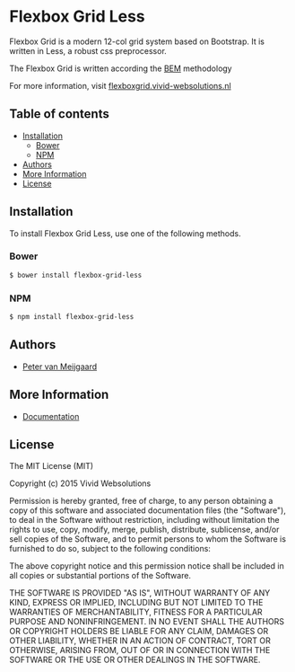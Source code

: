 # Flexbox Grid Less #
Flexbox Grid is a modern 12-col grid system based on Bootstrap.
It is written in Less, a robust css preprocessor.

The Flexbox Grid is written according the [BEM](http://getbem.com/) methodology

For more information, visit [flexboxgrid.vivid-websolutions.nl](http://flexboxgrid.vivid-websolutions.nl)

## Table of contents ##
 - [Installation](#installation)
    -  [Bower](#bower)
    -  [NPM](#npm)
 - [Authors](#authors)
 - [More Information](#more-information)
 - [License](#license)

## Installation ##
To install Flexbox Grid Less, use one of the following methods.

### Bower ###
```bash
$ bower install flexbox-grid-less
```

### NPM ###
```bash
$ npm install flexbox-grid-less
```

## Authors ##
 - [Peter van Meijgaard](https://github.com/petervmeijgaard)

## More Information ##
  -  [Documentation](http://flexboxgrid.vivid-websolutions.nl)

## License ##
The MIT License (MIT)

Copyright (c) 2015 Vivid Websolutions

Permission is hereby granted, free of charge, to any person obtaining a copy
of this software and associated documentation files (the "Software"), to deal
in the Software without restriction, including without limitation the rights
to use, copy, modify, merge, publish, distribute, sublicense, and/or sell
copies of the Software, and to permit persons to whom the Software is
furnished to do so, subject to the following conditions:

The above copyright notice and this permission notice shall be included in all
copies or substantial portions of the Software.

THE SOFTWARE IS PROVIDED "AS IS", WITHOUT WARRANTY OF ANY KIND, EXPRESS OR
IMPLIED, INCLUDING BUT NOT LIMITED TO THE WARRANTIES OF MERCHANTABILITY,
FITNESS FOR A PARTICULAR PURPOSE AND NONINFRINGEMENT. IN NO EVENT SHALL THE
AUTHORS OR COPYRIGHT HOLDERS BE LIABLE FOR ANY CLAIM, DAMAGES OR OTHER
LIABILITY, WHETHER IN AN ACTION OF CONTRACT, TORT OR OTHERWISE, ARISING FROM,
OUT OF OR IN CONNECTION WITH THE SOFTWARE OR THE USE OR OTHER DEALINGS IN THE
SOFTWARE.
